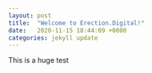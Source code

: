 ```yaml
---
layout: post
title:  "Welcome to Erection.Digital!"
date:   2020-11-15 18:44:09 +0000
categories: jekyll update
---
```


This is a huge test